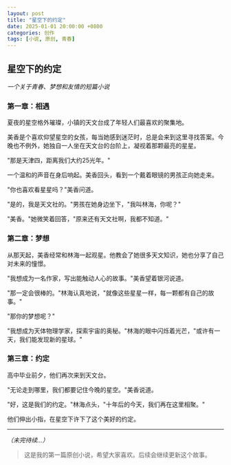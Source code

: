 ```yaml
---
layout: post
title: "星空下的约定"
date: 2025-01-01 20:00:00 +0800
categories: 创作
tags: [小说, 原创, 青春]
---
```


## 星空下的约定

*一个关于青春、梦想和友情的短篇小说*

### 第一章：相遇

夏夜的星空格外璀璨，小镇的天文台成了年轻人们最喜欢的聚集地。

美香是个喜欢仰望星空的女孩，每当她感到迷茫时，总是会来到这里寻找答案。今晚也不例外，她独自一人坐在天文台的台阶上，凝视着那颗最亮的星星。

"那是天津四，距离我们大约25光年。"

一个温和的声音在身后响起。美香回头，看到一个戴着眼镜的男孩正向她走来。

"你也喜欢看星星吗？"美香问道。

"是的，我是天文社的。"男孩在她身边坐下，"我叫林海，你呢？"

"美香。"她微笑着回答，"原来还有天文社啊，我都不知道。"

### 第二章：梦想

从那天起，美香经常和林海一起观星。他教会了她很多天文知识，她也分享了自己对未来的憧憬。

"我想成为一名作家，写出能触动人心的故事。"美香望着银河说道。

"那一定会很棒的。"林海认真地说，"就像这些星星一样，每一颗都有自己的故事。"

"那你的梦想呢？"

"我想成为天体物理学家，探索宇宙的奥秘。"林海的眼中闪烁着光芒，"或许有一天，我们能发现新的星球。"

### 第三章：约定

高中毕业前夕，他们再次来到天文台。

"无论走到哪里，我们都要记住今晚的星空。"美香说道。

"好，这是我们的约定。"林海点头，"十年后的今天，我们再在这里相聚。"

他们伸出小指，在星空下许下了这个美好的约定。

---

*（未完待续...）*

> 这是我的第一篇原创小说，希望大家喜欢。后续会继续更新这个故事。
